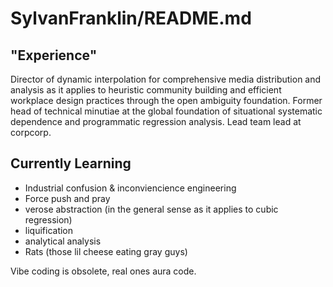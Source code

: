 # SylvanFranklin/README.md

## "Experience"

Director of dynamic interpolation for comprehensive media distribution and analysis as it applies to heuristic community building and efficient workplace design practices through the open ambiguity foundation. Former head of technical minutiae at the global foundation of situational systematic dependence and programmatic regression analysis. Lead team lead at corpcorp.

## Currently Learning

- Industrial confusion & inconviencience engineering  
- Force push and pray  
- verose abstraction (in the general sense as it applies to cubic regression)  
- liquification  
- analytical analysis  
- Rats (those lil cheese eating gray guys)

Vibe coding is obsolete, real ones aura code.
